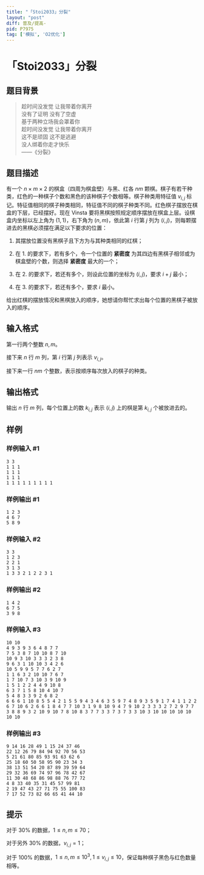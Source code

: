 ```yaml
---
title: "「Stoi2033」分裂"
layout: "post"
diff: 普及/提高-
pid: P7975
tag: ['模拟', 'O2优化']
---
```

# 「Stoi2033」分裂
## 题目背景

> 趁时间没发觉 让我带着你离开  
> 没有了证明 没有了空虚  
> 基于两种立场我会罩着你  
> 趁时间没发觉 让我带着你离开  
> 这不是顽固 这不是逃避  
> 没人绑着你走才快乐  
> ——《分裂》
## 题目描述

有一个 $n \times m \times 2$ 的棋盒（四周为棋盒壁）与黑、红各 $nm$ 颗棋。棋子有若干种类，红色的一种棋子个数和黑色的该种棋子个数相等。棋子种类用特征值 $v_{i,j}$ 标记。特征值相同的棋子种类相同，特征值不同的棋子种类不同。红色棋子摆放在棋盒的下层，已经摆好。现在 Vinsta 要将黑棋按照规定顺序摆放在棋盒上层。设棋盒内坐标以左上角为 $(1,1)$，右下角为 $(n,m)$，依此第 $i$ 行第 $j$ 列为 $(i,j)$，则每颗摆进去的黑棋必须摆在满足以下要求的位置：

1. 其摆放位置没有黑棋子且下方为与其种类相同的红棋；

2. 在 1. 的要求下，若有多个，令一个位置的 **紧密度** 为其四边有黑棋子相邻或为棋盒壁的个数，则选择 **紧密度** 最大的一个；

3. 在 2. 的要求下，若还有多个，则设此位置的坐标为 $(i,j)$，要求 $i+j$ 最小；

4. 在 3. 的要求下，若还有多个，要求 $i$ 最小。

给出红棋的摆放情况和黑棋放入的顺序，她想请你帮忙求出每个位置的黑棋子被放入的顺序。
## 输入格式

第一行两个整数 $n,m$。

接下来 $n$ 行 $m$ 列，第 $i$ 行第 $j$ 列表示 $v_{i,j}$。

接下来一行 $nm$ 个整数，表示按顺序每次放入的棋子的种类。
## 输出格式

输出 $n$ 行 $m$ 列，每个位置上的数 $k_{i,j}$ 表示 $(i,j)$ 上的棋是第 $k_{i,j}$ 个被放进去的。
## 样例

### 样例输入 #1
```
3 3
1 1 1
1 1 1
1 1 1
1 1 1 1 1 1 1 1 1

```
### 样例输出 #1
```
1 2 3
4 6 7
5 8 9

```
### 样例输入 #2
```
3 3
1 2 3
2 2 1
3 1 3
1 3 3 2 1 2 2 3 1

```
### 样例输出 #2
```
1 4 2
6 7 5
3 9 8

```
### 样例输入 #3
```
10 10
4 9 3 9 3 6 4 8 7 7 
7 5 3 8 7 10 10 8 7 10 
10 9 3 10 3 3 3 2 3 8 
9 6 3 1 10 10 3 4 2 6 
10 5 9 9 5 7 7 6 2 7 
1 1 6 3 2 10 10 7 6 7 
1 7 10 7 3 10 3 9 10 9 
1 5 1 2 2 4 4 9 10 8 
6 3 7 1 5 8 10 4 10 7 
5 4 8 3 3 9 2 6 8 2 
6 6 6 1 10 8 5 5 4 2 1 5 5 9 4 3 4 6 3 5 9 7 4 8 9 3 5 9 1 7 4 1 1 2 2 6 7 10 6 2 6 6 1 8 4 7 7 10 3 1 9 8 10 9 4 7 9 10 2 3 3 3 2 7 2 9 7 7 3 8 8 9 3 2 10 9 10 7 8 10 8 3 7 7 3 3 7 3 7 3 3 10 3 10 10 10 10 10 10 10 

```
### 样例输出 #3
```
9 14 16 28 49 1 15 24 37 46
22 12 26 79 84 94 92 70 56 53
5 21 61 80 85 93 91 63 62 6
25 18 60 50 58 95 90 23 34 3
38 13 51 54 20 87 89 39 59 64
29 32 36 69 74 97 96 78 42 67
11 30 48 68 86 98 88 76 77 72
4 8 33 40 35 31 45 57 99 81
2 19 47 43 27 71 75 55 100 83
7 17 52 73 82 66 65 41 44 10

```
## 提示

对于 $30\%$ 的数据，$1 \le n,m \le 70$；

对于另外 $30\%$ 的数据，$v_{i,j}=1$；

对于 $100\%$ 的数据，$1 \le n,m \le 10^3, 1 \le v_{i,j} \le 10$，保证每种棋子黑色与红色数量相等。
